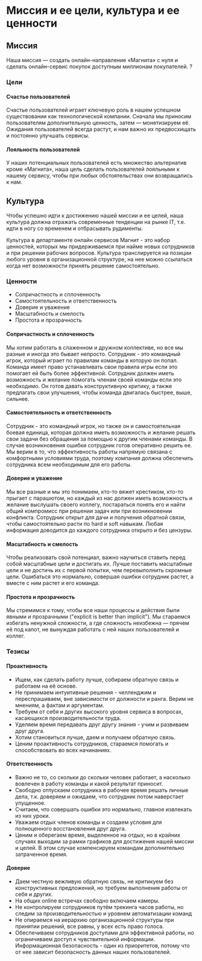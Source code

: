 # Миссия и ее цели, культура и ее ценности

## Миссия

Наша миссия — создать онлайн-направление «Магнита» с нуля и сделать онлайн-сервис покупок доступным миллионам покупателей. ?

### Цели

#### Счастье пользователей

Счастье пользователей играет ключевую роль в нашем успешном существовании как технологической компании. Сначала мы приносим пользователям дополнительную ценность, затем — монетизируем её. Ожидания пользователей всегда растут, и нам важно их предвосхищать и постоянно улучшать сервисы.

#### Лояльность пользователей

У наших потенциальных пользователей есть множество альтернатив кроме «Магнита», наша цель сделать пользователей лояльными к нашему сервису, чтобы при любых обстоятельствах они возвращались к нам.

## Культура

Чтобы успешно идти к достижению нашей миссии и ее целей, наша культура должна отражать современные тенденции на рынке IT, т.е. идти в ногу со временем и отбрасывать рудименты.

Культура в департаменте онлайн сервисов Магнит - это набор ценностей, которых мы придерживаемся при найме новых сотрудников и при решении рабочих вопросов. Культура транслируется на позиции любого уровня в организационной структуре, на нее можно ссылаться когда нет возможности принять решение самостоятельно.

### Ценности

* Сопричастность и сплоченность
* Самостоятельность и ответственность
* Доверие и уважение
* Масштабность и смелость
* Простота и прозрачность

#### Сопричастность и сплоченность

Мы хотим работать в слаженном и дружном коллективе, но все мы разные и иногда это бывает непросто. Сотрудник - это командный игрок, который играет по правилам команды в которую он попал. Команда имеет право устанавливать свои правила игры если это помогает ей быть более эффективной. Сотрудник должен иметь возможность и желание помогать членам своей команды если это необходимо. Он готов давать конструктивную критику, а также предлагать свои улучшения, чтобы команда двигалась быстрее, выше, сильнее.

#### Самостоятельность и ответственность

Сотрудник - это командный игрок, но также он и самостоятельная боевая единица, которая должна иметь возможность и желание решать свои задачи без обращения за помощью к другим членами команды. В случае возникновения ошибки сотрудник готов оперативно решить ее. Мы верим в то, что эффективность работы напрямую связана с комфортными условиями труда, поэтому компания должна обеспечить сотрудника всем необходимым для его работы.

#### Доверие и уважение

Мы все разные и мы это понимаем, кто-то вяжет крестиком, кто-то прыгает с парашютом, но каждый из нас должен иметь возможность и желание выслушать своего коллегу, постараться понять его и найти общий компромисс при решении задач или при возникновении конфликта. Сотрудник открыт для дачи и получения обратной связи, чтобы самостоятельно расти по hard и soft навыкам. Любая информация доводится до каждого сотрудника открыто и без цензуры.

#### Масштабность и смелость

Чтобы реализовать свой потенциал, важно научиться ставить перед собой масштабные цели и достигать их. Лучше поставить масштабные цели и не достичь их с первой попытки, чем перевыполнить скромные цели. Ошибаться это нормально, совершая ошибки сотрудник растет, а вместе с ним растет и его команда.

#### Простота и прозрачность

Мы стремимся к тому, чтобы все наши процессы и действия были явными и прозрачными ("explicit is better than implicit"). Мы стараемся избегать ненужной сложности, а где сложность неизбежна — прячем её под капот, не вынуждая работать с ней наших пользователей и коллег.

### Тезисы

#### Проактивность

* Ищем, как сделать работу лучше, собираем обратную связь и работаем на её основе.
* Не принимаем интуитивные решения - челленджим и переспрашиваем, вне зависимости от должности и ранга. Верим не мнениям, а фактам и аргументам.
* Требуем от себя и других высокого уровня сервиса в вопросах, касающихся производительности труда.
* Уделяем время передавать друг другу знания - учим и развиваем друг друга.
* Хотим становиться лучше, даем и получаем обратную связь.
* Ценим проактивность сотрудников, стараемся помогать и способствовать во всех начинаниях.

#### Ответственность

* Важно не то, со скольки до скольки человек работает, а насколько вовлечен в работу команды и какой результат приносит.
* Свободно отпускаем сотрудника в рабочее время решать личные дела, т.к. доверяем и ожидаем, что сотрудник потом наверстает упущенное.
* Считаем, что совершать ошибки это нормально, главное извлекать из них уроки.
* Уважаем отдых членов команды и создаем условия для полноценного восстановления друг друга.
* Ценим и оберегаем время, выделенное на отдых, но в крайних случаях выходим за рамки графиков для достижения нашей миссии и целей. В этом случае компенсируем командам дополнительно затраченное время.

#### Доверие

* Даем честную вежливую обратную связь, не критикуем без конструктивных предложений, но требуем выполнения работы от себя и других.
* На общих online встречах свободно включаем камеры.
* Не контролируем сотрудников путём трекинга часов работы, но следим за производительностью и уровнем автоматизации команд
* Не опираемся на иерархию организационной структуры при принятии решений, все равны, у всех есть право голоса.
* Обеспечиваем сотрудников доступами для эффективной работы, но ограничиваем доступ к чувствительной информации. Информационная безопасность - один из приоритетов, потому что от нее зависит безопасность данных наших пользователей.
